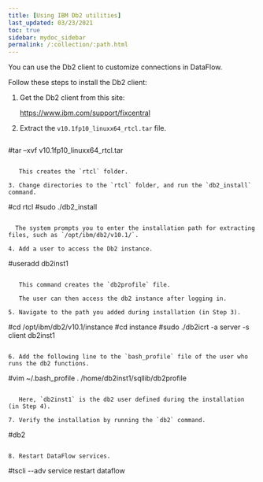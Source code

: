 ```yaml
---
title: [Using IBM Db2 utilities]
last_updated: 03/23/2021
toc: true
sidebar: mydoc_sidebar
permalink: /:collection/:path.html
---
```

You can use the Db2 client to customize connections in DataFlow.

Follow these steps to install the Db2 client:

1. Get the Db2 client from this site:

   <a href="https://www.ibm.com/support/fixcentral">https://www.ibm.com/support/fixcentral</a>

2. Extract the `v10.1fp10_linuxx64_rtcl.tar` file.

   ```
#tar –xvf v10.1fp10_linuxx64_rtcl.tar
```

   This creates the `rtcl` folder.

3. Change directories to the `rtcl` folder, and run the `db2_install` command.

   ```
#cd rtcl
#sudo ./db2_install
```

  The system prompts you to enter the installation path for extracting files, such as `/opt/ibm/db2/v10.1/`.

4. Add a user to access the Db2 instance.

   ```
#useradd db2inst1
```

   This command creates the `db2profile` file.

   The user can then access the db2 instance after logging in.

5. Navigate to the path you added during installation (in Step 3).

   ```
#cd /opt/ibm/db2/v10.1/instance
#cd instance
#sudo ./db2icrt -a server -s client db2inst1
```

6. Add the following line to the `bash_profile` file of the user who runs the db2 functions.

   ```
#vim ~/.bash_profile . /home/db2inst1/sqllib/db2profile
```

   Here, `db2inst1` is the db2 user defined during the installation (in Step 4).

7. Verify the installation by running the `db2` command.

   ```
#db2
```

8. Restart DataFlow services.

   ```
#tscli --adv service restart dataflow
```
